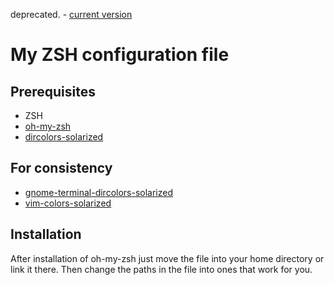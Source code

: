 deprecated. - [current version](/naibaf0/dotfiles)

My ZSH configuration file
=========================

Prerequisites
------------

- ZSH
- [oh-my-zsh](https://github.com/robbyrussell/oh-my-zsh)
- [dircolors-solarized](https://github.com/seebi/dircolors-solarized)
 
For consistency
---------------

- [gnome-terminal-dircolors-solarized](https://github.com/Anthony25/gnome-terminal-colors-solarized)
- [vim-colors-solarized](https://github.com/altercation/vim-colors-solarized)
 
Installation
------------

After installation of oh-my-zsh just move the file into your home directory or link it there.
Then change the paths in the file into ones that work for you.
